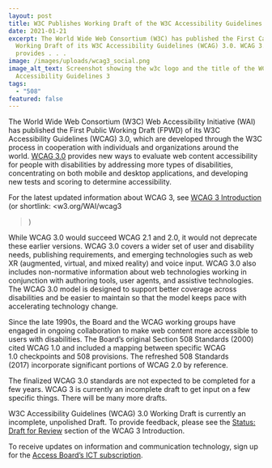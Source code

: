 ```yaml
---
layout: post
title: W3C Publishes Working Draft of the W3C Accessibility Guidelines (WCAG) 3.0
date: 2021-01-21
excerpt: The World Wide Web Consortium (W3C) has published the First Call Public
  Working Draft of its W3C Accessibility Guidelines (WCAG) 3.0. WCAG 3.0
  provides . . .
image: /images/uploads/wcag3_social.png
image_alt_text: Screenshot showing the w3c logo and the title of the WCAG 3 W3C
  Accessibility Guidelines 3
tags:
  - "508"
featured: false
---
```

The World Wide Web Consortium (W3C) Web Accessibility Initiative (WAI) has published the First Public Working Draft (FPWD) of its W3C Accessibility Guidelines (WCAG) 3.0, which are developed through the W3C process in cooperation with individuals and organizations around the world. [WCAG 3.0](http://www.w3.org/TR/wcag3) provides new ways to evaluate web content accessibility for people with disabilities by addressing more types of disabilities, concentrating on both mobile and desktop applications, and developing new tests and scoring to determine accessibility. 

For the latest updated information about WCAG 3, see [WCAG 3 Introduction](http://w3.org/WAI/standards-guidelines/wcag/wcag3-intro) (or shortlink: <w3.org/WAI/wcag3>)

While WCAG 3.0 would succeed WCAG 2.1 and 2.0, it would not deprecate these earlier versions. WCAG 3.0 covers a wider set of user and disability needs, publishing requirements, and emerging technologies such as web XR (augmented, virtual, and mixed reality) and voice input. WCAG 3.0 also includes non-normative information about web technologies working in conjunction with authoring tools, user agents, and assistive technologies. The WCAG 3.0 model is designed to support better coverage across disabilities and be easier to maintain so that the model keeps pace with accelerating technology change.

Since the late 1990s, the Board and the WCAG working groups have engaged in ongoing collaboration to make web content more accessible to users with disabilities. The Board’s original Section 508 Standards (2000) cited WCAG 1.0 and included a mapping between specific WCAG 1.0 checkpoints and 508 provisions. The refreshed 508 Standards (2017) incorporate significant portions of WCAG 2.0 by reference. 

The finalized WCAG 3.0 standards are not expected to be completed for a few years.  WCAG 3 is currently an incomplete draft to get input on a few specific things. There will be many more drafts.

W3C Accessibility Guidelines (WCAG) 3.0 Working Draft is currently an incomplete, unpolished Draft. To provide feedback, please see the [Status: Draft for Review](
https://www.w3.org/WAI/standards-guidelines/wcag/wcag3-intro/#status-draft-for-review) section of the WCAG 3 Introduction.

To receive updates on information and communication technology, sign up for the [Access Board’s ICT subscription](https://public.govdelivery.com/accounts/USACCESS/subscriber/new?topic_id=USACCESS_3).
